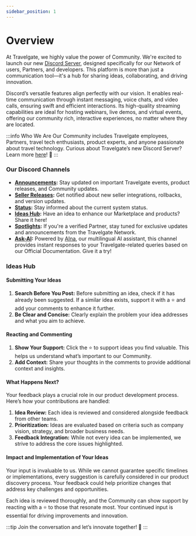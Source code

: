 ```yaml
---
sidebar_position: 1
---
```


# Overview

At Travelgate, we highly value the power of Community. We're excited to launch our new [Discord Server](https://discord.com/invite/travelgate), designed specifically for our Network of users, Partners, and developers. This platform is more than just a communication tool—it's a hub for sharing ideas, collaborating, and driving innovation.

Discord’s versatile features align perfectly with our vision. It enables real-time communication through instant messaging, voice chats, and video calls, ensuring swift and efficient interactions. Its high-quality streaming capabilities are ideal for hosting webinars, live demos, and virtual events, offering our community rich, interactive experiences, no matter where they are located.

:::info Who We Are
Our Community includes Travelgate employees, Partners, travel tech enthusiasts, product experts, and anyone passionate about travel technology.
Curious about Travelgate’s new Discord Server? Learn more [here](https://blog.travelgate.com/en/why-travelgatex-has-set-up-a-discord-server-for-its-community)! 🚀
:::

### Our Discord Channels

- **[Announcements](https://discord.com/channels/1121158946074402916/1175863132812496966):** Stay updated on important Travelgate events, product releases, and Community updates.
- **[Seller Releases](https://discord.com/channels/1121158946074402916/1247873300491927632):** Get notified about new seller integrations, rollbacks, and version updates.
- **[Status](https://discord.com/channels/1121158946074402916/1238058167385067601):** Stay informed about the current system status.
- **[Ideas Hub](https://discord.com/channels/1121158946074402916/1202366240673505400):** Have an idea to enhance our Marketplace and products? Share it here!
- **[Spotlights](https://discord.com/channels/1121158946074402916/1175863226416779325):** If you're a verified Partner, stay tuned for exclusive updates and announcements from the Travelgate Network.
- **[Ask-AI](https://discord.com/channels/1121158946074402916/1245294813134458910):** Powered by [AIna](/kb/getting-started-with-travelgate/about-our-support/aina), our multilingual AI assistant, this channel provides instant responses to your Travelgate-related queries based on our Official Documentation. Give it a try!

### Ideas Hub

#### Submitting Your Ideas

1. **Search Before You Post:** Before submitting an idea, check if it has already been suggested. If a similar idea exists, support it with a ⭐ and add your comments to enhance it further.
2. **Be Clear and Concise:** Clearly explain the problem your idea addresses and what you aim to achieve.

#### Reacting and Commenting

1. **Show Your Support:** Click the ⭐ to support ideas you find valuable. This helps us understand what’s important to our Community.
2. **Add Context:** Share your thoughts in the comments to provide additional context and insights.

#### What Happens Next?

Your feedback plays a crucial role in our product development process. Here’s how your contributions are handled:

1. **Idea Review:** Each idea is reviewed and considered alongside feedback from other teams.
2. **Prioritization:** Ideas are evaluated based on criteria such as company vision, strategy, and broader business needs.
3. **Feedback Integration:** While not every idea can be implemented, we strive to address the core issues highlighted.

#### Impact and Implementation of Your Ideas

Your input is invaluable to us. While we cannot guarantee specific timelines or implementations, every suggestion is carefully considered in our product discovery process. Your feedback could help prioritize changes that address key challenges and opportunities.

Each idea is reviewed thoroughly, and the Community can show support by reacting with a ⭐ to those that resonate most. Your continued input is essential for driving improvements and innovation.

:::tip
Join the conversation and let’s innovate together! 🚀
:::

